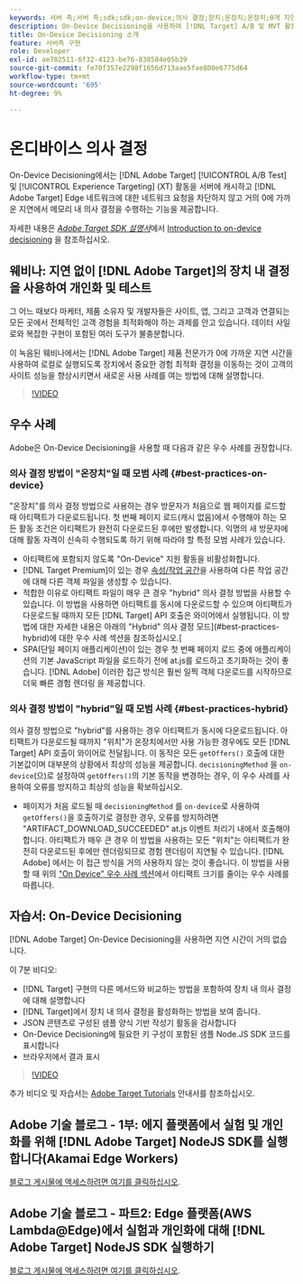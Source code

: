 ```yaml
---
keywords: 서버 측;서버 측;sdk;sdk;on-device;의사 결정;장치;온장치;온장치;0개 지연;지연 시간;near-zero;node.js
description: On-Device Decisioning을 사용하여 [!DNL Target] A/B 및 MVT 활동을 서버에 캐시하여 0에 가까운 지연에서 메모리 내 의사 결정을 수행하는 방법을 알아봅니다.
title: On-Device Decisioning 소개
feature: 서버측 구현
role: Developer
exl-id: ae782511-6f32-4123-be76-838584e05b39
source-git-commit: fe70f357e2298f1656d713aae5fae800e6775d64
workflow-type: tm+mt
source-wordcount: '695'
ht-degree: 9%

---
```


# 온디바이스 의사 결정

On-Device Decisioning에서는 [!DNL Adobe Target] [!UICONTROL A/B Test] 및 [!UICONTROL Experience Targeting] (XT) 활동을 서버에 캐시하고 [!DNL Adobe Target] Edge 네트워크에 대한 네트워크 요청을 차단하지 않고 거의 0에 가까운 지연에서 메모리 내 의사 결정을 수행하는 기능을 제공합니다.

자세한 내용은 *[Adobe Target SDK 설명서](https://adobetarget-sdks.gitbook.io/docs/)*&#x200B;에서 [Introduction to on-device decisioning](https://adobetarget-sdks.gitbook.io/docs/on-device-decisioning/introduction-to-on-device-decisioning) 을 참조하십시오.

## 웨비나: 지연 없이 [!DNL Adobe Target]의 장치 내 결정을 사용하여 개인화 및 테스트

그 어느 때보다 마케터, 제품 소유자 및 개발자들은 사이트, 앱, 그리고 고객과 연결되는 모든 곳에서 전체적인 고객 경험을 최적화해야 하는 과제를 안고 있습니다. 데이터 사일로와 복잡한 구현이 포함된 여러 도구가 불충분합니다.

이 녹음된 웨비나에서는 [!DNL Adobe Target] 제품 전문가가 0에 가까운 지연 시간을 사용하여 로컬로 실행되도록 장치에서 중요한 경험 최적화 결정을 이동하는 것이 고객의 사이트 성능을 향상시키면서 새로운 사용 사례를 여는 방법에 대해 설명합니다.

>[!VIDEO](https://video.tv.adobe.com/v/328148)

## 우수 사례

Adobe은 On-Device Decisioning을 사용할 때 다음과 같은 우수 사례를 권장합니다.

### 의사 결정 방법이 &quot;온장치&quot;일 때 모범 사례 {#best-practices-on-device}

&quot;온장치&quot;를 의사 결정 방법으로 사용하는 경우 방문자가 처음으로 웹 페이지를 로드할 때 아티팩트가 다운로드됩니다. 첫 번째 페이지 로드(캐시 없음)에서 수행해야 하는 모든 활동 조건은 아티팩트가 완전히 다운로드된 후에만 발생합니다. 익명의 새 방문자에 대해 활동 자격이 신속히 수행되도록 하기 위해 따라야 할 특정 모범 사례가 있습니다.

* 아티팩트에 포함되지 않도록 &quot;On-Device&quot; 지원 활동을 비활성화합니다.
* [!DNL Target Premium]이 있는 경우 [속성/작업 공간](/help/administrating-target/c-user-management/property-channel/property-channel.md)을 사용하여 다른 작업 공간에 대해 다른 객체 파일을 생성할 수 있습니다.
* 적합한 이유로 아티팩트 파일이 매우 큰 경우 &quot;hybrid&quot; 의사 결정 방법을 사용할 수 있습니다. 이 방법을 사용하면 아티팩트를 동시에 다운로드할 수 있으며 아티팩트가 다운로드될 때까지 모든 [!DNL Target] API 호출은 와이어에서 실행됩니다. 이 방법에 대한 자세한 내용은 아래의 &quot;Hybrid&quot; 의사 결정 모드](#best-practices-hybrid)에 대한 우수 사례 섹션을 참조하십시오.[
* SPA(단일 페이지 애플리케이션)이 있는 경우 첫 번째 페이지 로드 중에 애플리케이션의 기본 JavaScript 파일을 로드하기 전에 at.js를 로드하고 초기화하는 것이 좋습니다. [!DNL Adobe] 이러한 접근 방식은 훨씬 일찍 객체 다운로드를 시작하므로 더욱 빠른 경험 렌더링 을 제공합니다.

### 의사 결정 방법이 &quot;hybrid&quot;일 때 모범 사례 {#best-practices-hybrid}

의사 결정 방법으로 &quot;hybrid&quot;를 사용하는 경우 아티팩트가 동시에 다운로드됩니다. 아티팩트가 다운로드될 때까지 &quot;위치&quot;가 온장치에서만 사용 가능한 경우에도 모든 [!DNL Target] API 호출이 와이어로 전달됩니다. 이 동작은 모든 `getOffers()` 호출에 대한 기본값이며 대부분의 상황에서 최상의 성능을 제공합니다. `decisioningMethod` 을 `on-device`(으)로 설정하여 `getOffers()`의 기본 동작을 변경하는 경우, 이 우수 사례를 사용하여 오류를 방지하고 최상의 성능을 확보하십시오.

* 페이지가 처음 로드될 때 `decisioningMethod` 를 `on-device`로 사용하여 `getOffers()`을 호출하기로 결정한 경우, 오류를 방지하려면 &quot;ARTIFACT_DOWNLOAD_SUCCEEDED&quot; at.js 이벤트 처리기 내에서 호출해야 합니다. 아티팩트가 매우 큰 경우 이 방법을 사용하는 모든 &quot;위치&quot;는 아티팩트가 완전히 다운로드된 후에만 렌더링되므로 경험 렌더링이 지연될 수 있습니다. [!DNL Adobe] 에서는 이 접근 방식을 거의 사용하지 않는 것이 좋습니다. 이 방법을 사용할 때 위의 [&quot;On Device&quot; 우수 사례 섹션](#best-practices-on-device)에서 아티팩트 크기를 줄이는 우수 사례를 따릅니다.

## 자습서: On-Device Decisioning

[!DNL Adobe Target] On-Device Decisioning을 사용하면 지연 시간이 거의 없습니다.

이 7분 비디오:

* [!DNL Target] 구현의 다른 메서드와 비교하는 방법을 포함하여 장치 내 의사 결정에 대해 설명합니다
* [!DNL Target]에서 장치 내 의사 결정을 활성화하는 방법을 보여 줍니다.
* JSON 콘텐츠로 구성된 샘플 양식 기반 작성기 활동을 검사합니다
* On-Device Decisioning에 필요한 키 구성이 포함된 샘플 Node.JS SDK 코드를 표시합니다
* 브라우저에서 결과 표시

>[!VIDEO](https://video.tv.adobe.com/v/329032)

추가 비디오 및 자습서는 [Adobe Target Tutorials](https://experienceleague.adobe.com/docs/target-learn/tutorials/overview.html?lang=ko-KR) 안내서를 참조하십시오.

## Adobe 기술 블로그 - 1부: 에지 플랫폼에서 실험 및 개인화를 위해 [!DNL Adobe Target] NodeJS SDK를 실행합니다(Akamai Edge Workers)

[블로그 게시물에 액세스하려면 여기를 클릭하십시오](https://medium.com/adobetech/part-1-run-adobe-target-nodejs-sdk-for-experimentation-and-personalization-on-edge-platforms-4d8660964ed9).

## Adobe 기술 블로그 - 파트2: Edge 플랫폼(AWS Lambda@Edge)에서 실험과 개인화에 대해 [!DNL Adobe Target] NodeJS SDK 실행하기

[블로그 게시물에 액세스하려면 여기를 클릭하십시오](https://medium.com/adobetech/part-2-run-adobe-target-nodejs-sdk-for-experimentation-and-personalization-on-edge-platforms-aws-4d6bdac24563).